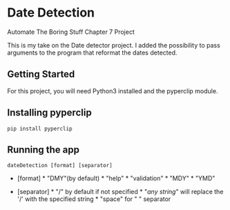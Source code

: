 # Date Detection
 
Automate The Boring Stuff Chapter 7 Project

This is my take on the Date detector project. I added the possibility to pass arguments to the program that reformat the dates detected.

## Getting Started

For this project, you will need Python3 installed and the pyperclip module.

## Installing pyperclip

```pip install pyperclip```

## Running the app

```dateDetection [format] [separator]```

* [format]
		  * "DMY"(by default)
		  * "help"
		  * "validation"
		  * "MDY"
		  * "YMD"

* [separator]
		  * "/" by default if not specified
		  * "_any string_" will replace the '/' with the specified string
		  * "space" for " " separator